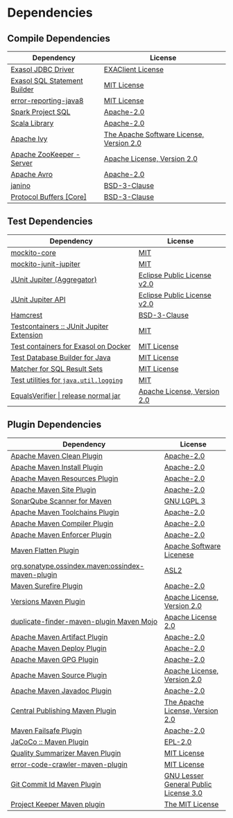<!-- @formatter:off -->
# Dependencies

## Compile Dependencies

| Dependency                        | License                                        |
| --------------------------------- | ---------------------------------------------- |
| [Exasol JDBC Driver][0]           | [EXAClient License][1]                         |
| [Exasol SQL Statement Builder][2] | [MIT License][3]                               |
| [error-reporting-java8][4]        | [MIT License][5]                               |
| [Spark Project SQL][6]            | [Apache-2.0][7]                                |
| [Scala Library][8]                | [Apache-2.0][9]                                |
| [Apache Ivy][10]                  | [The Apache Software License, Version 2.0][11] |
| [Apache ZooKeeper - Server][12]   | [Apache License, Version 2.0][13]              |
| [Apache Avro][14]                 | [Apache-2.0][13]                               |
| [janino][15]                      | [BSD-3-Clause][16]                             |
| [Protocol Buffers [Core]][17]     | [BSD-3-Clause][18]                             |

## Test Dependencies

| Dependency                                      | License                           |
| ----------------------------------------------- | --------------------------------- |
| [mockito-core][19]                              | [MIT][20]                         |
| [mockito-junit-jupiter][19]                     | [MIT][20]                         |
| [JUnit Jupiter (Aggregator)][21]                | [Eclipse Public License v2.0][22] |
| [JUnit Jupiter API][21]                         | [Eclipse Public License v2.0][22] |
| [Hamcrest][23]                                  | [BSD-3-Clause][24]                |
| [Testcontainers :: JUnit Jupiter Extension][25] | [MIT][26]                         |
| [Test containers for Exasol on Docker][27]      | [MIT License][28]                 |
| [Test Database Builder for Java][29]            | [MIT License][30]                 |
| [Matcher for SQL Result Sets][31]               | [MIT License][32]                 |
| [Test utilities for `java.util.logging`][33]    | [MIT][20]                         |
| [EqualsVerifier \| release normal jar][34]      | [Apache License, Version 2.0][13] |

## Plugin Dependencies

| Dependency                                              | License                                     |
| ------------------------------------------------------- | ------------------------------------------- |
| [Apache Maven Clean Plugin][35]                         | [Apache-2.0][13]                            |
| [Apache Maven Install Plugin][36]                       | [Apache-2.0][13]                            |
| [Apache Maven Resources Plugin][37]                     | [Apache-2.0][13]                            |
| [Apache Maven Site Plugin][38]                          | [Apache-2.0][13]                            |
| [SonarQube Scanner for Maven][39]                       | [GNU LGPL 3][40]                            |
| [Apache Maven Toolchains Plugin][41]                    | [Apache-2.0][13]                            |
| [Apache Maven Compiler Plugin][42]                      | [Apache-2.0][13]                            |
| [Apache Maven Enforcer Plugin][43]                      | [Apache-2.0][13]                            |
| [Maven Flatten Plugin][44]                              | [Apache Software Licenese][13]              |
| [org.sonatype.ossindex.maven:ossindex-maven-plugin][45] | [ASL2][11]                                  |
| [Maven Surefire Plugin][46]                             | [Apache-2.0][13]                            |
| [Versions Maven Plugin][47]                             | [Apache License, Version 2.0][13]           |
| [duplicate-finder-maven-plugin Maven Mojo][48]          | [Apache License 2.0][7]                     |
| [Apache Maven Artifact Plugin][49]                      | [Apache-2.0][13]                            |
| [Apache Maven Deploy Plugin][50]                        | [Apache-2.0][13]                            |
| [Apache Maven GPG Plugin][51]                           | [Apache-2.0][13]                            |
| [Apache Maven Source Plugin][52]                        | [Apache License, Version 2.0][13]           |
| [Apache Maven Javadoc Plugin][53]                       | [Apache-2.0][13]                            |
| [Central Publishing Maven Plugin][54]                   | [The Apache License, Version 2.0][13]       |
| [Maven Failsafe Plugin][55]                             | [Apache-2.0][13]                            |
| [JaCoCo :: Maven Plugin][56]                            | [EPL-2.0][57]                               |
| [Quality Summarizer Maven Plugin][58]                   | [MIT License][59]                           |
| [error-code-crawler-maven-plugin][60]                   | [MIT License][61]                           |
| [Git Commit Id Maven Plugin][62]                        | [GNU Lesser General Public License 3.0][63] |
| [Project Keeper Maven plugin][64]                       | [The MIT License][65]                       |

[0]: http://www.exasol.com/
[1]: https://repo1.maven.org/maven2/com/exasol/exasol-jdbc/24.2.1/exasol-jdbc-24.2.1-license.txt
[2]: https://github.com/exasol/sql-statement-builder/
[3]: https://github.com/exasol/sql-statement-builder/blob/main/LICENSE
[4]: https://github.com/exasol/error-reporting-java/
[5]: https://github.com/exasol/error-reporting-java/blob/main/LICENSE
[6]: https://spark.apache.org/
[7]: http://www.apache.org/licenses/LICENSE-2.0.html
[8]: https://www.scala-lang.org/
[9]: https://www.apache.org/licenses/LICENSE-2.0
[10]: http://ant.apache.org/ivy/
[11]: http://www.apache.org/licenses/LICENSE-2.0.txt
[12]: http://zookeeper.apache.org/zookeeper
[13]: https://www.apache.org/licenses/LICENSE-2.0.txt
[14]: https://avro.apache.org
[15]: http://janino-compiler.github.io/janino/
[16]: https://spdx.org/licenses/BSD-3-Clause.html
[17]: https://developers.google.com/protocol-buffers/protobuf-java/
[18]: https://opensource.org/licenses/BSD-3-Clause
[19]: https://github.com/mockito/mockito
[20]: https://opensource.org/licenses/MIT
[21]: https://junit.org/junit5/
[22]: https://www.eclipse.org/legal/epl-v20.html
[23]: http://hamcrest.org/JavaHamcrest/
[24]: https://raw.githubusercontent.com/hamcrest/JavaHamcrest/master/LICENSE
[25]: https://java.testcontainers.org
[26]: http://opensource.org/licenses/MIT
[27]: https://github.com/exasol/exasol-testcontainers/
[28]: https://github.com/exasol/exasol-testcontainers/blob/main/LICENSE
[29]: https://github.com/exasol/test-db-builder-java/
[30]: https://github.com/exasol/test-db-builder-java/blob/main/LICENSE
[31]: https://github.com/exasol/hamcrest-resultset-matcher/
[32]: https://github.com/exasol/hamcrest-resultset-matcher/blob/main/LICENSE
[33]: https://github.com/exasol/java-util-logging-testing/
[34]: https://www.jqno.nl/equalsverifier
[35]: https://maven.apache.org/plugins/maven-clean-plugin/
[36]: https://maven.apache.org/plugins/maven-install-plugin/
[37]: https://maven.apache.org/plugins/maven-resources-plugin/
[38]: https://maven.apache.org/plugins/maven-site-plugin/
[39]: http://docs.sonarqube.org/display/PLUG/Plugin+Library/sonar-scanner-maven/sonar-maven-plugin
[40]: http://www.gnu.org/licenses/lgpl.txt
[41]: https://maven.apache.org/plugins/maven-toolchains-plugin/
[42]: https://maven.apache.org/plugins/maven-compiler-plugin/
[43]: https://maven.apache.org/enforcer/maven-enforcer-plugin/
[44]: https://www.mojohaus.org/flatten-maven-plugin/
[45]: https://sonatype.github.io/ossindex-maven/maven-plugin/
[46]: https://maven.apache.org/surefire/maven-surefire-plugin/
[47]: https://www.mojohaus.org/versions/versions-maven-plugin/
[48]: https://basepom.github.io/duplicate-finder-maven-plugin
[49]: https://maven.apache.org/plugins/maven-artifact-plugin/
[50]: https://maven.apache.org/plugins/maven-deploy-plugin/
[51]: https://maven.apache.org/plugins/maven-gpg-plugin/
[52]: https://maven.apache.org/plugins/maven-source-plugin/
[53]: https://maven.apache.org/plugins/maven-javadoc-plugin/
[54]: https://central.sonatype.org
[55]: https://maven.apache.org/surefire/maven-failsafe-plugin/
[56]: https://www.jacoco.org/jacoco/trunk/doc/maven.html
[57]: https://www.eclipse.org/legal/epl-2.0/
[58]: https://github.com/exasol/quality-summarizer-maven-plugin/
[59]: https://github.com/exasol/quality-summarizer-maven-plugin/blob/main/LICENSE
[60]: https://github.com/exasol/error-code-crawler-maven-plugin/
[61]: https://github.com/exasol/error-code-crawler-maven-plugin/blob/main/LICENSE
[62]: https://github.com/git-commit-id/git-commit-id-maven-plugin
[63]: http://www.gnu.org/licenses/lgpl-3.0.txt
[64]: https://github.com/exasol/project-keeper/
[65]: https://github.com/exasol/project-keeper/blob/main/LICENSE
